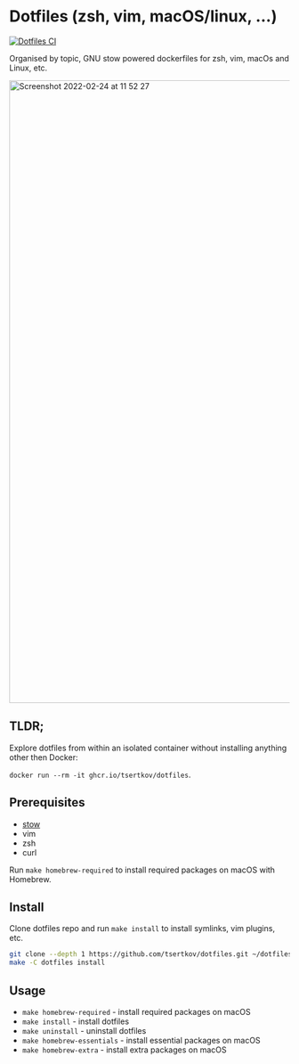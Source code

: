 # Dotfiles (zsh, vim, macOS/linux, ...)

[![Dotfiles CI](https://github.com/tsertkov/dotfiles/actions/workflows/docfiles-ci.yml/badge.svg)](https://github.com/tsertkov/dotfiles/actions/workflows/docfiles-ci.yml)

Organised by topic, GNU stow powered dockerfiles for zsh, vim, macOs and Linux, etc.

<img width="1118" alt="Screenshot 2022-02-24 at 11 52 27" src="https://user-images.githubusercontent.com/5339042/155510771-2ada6c13-2fa2-4ba6-bcaa-d88f5d4cb14c.png">

## TLDR;

Explore dotfiles from within an isolated container without installing anything other then Docker:

`docker run --rm -it ghcr.io/tsertkov/dotfiles`.

## Prerequisites

- [stow](https://www.gnu.org/software/stow/)
- vim
- zsh
- curl

Run `make homebrew-required` to install required packages on macOS with Homebrew.

## Install

Clone dotfiles repo and run `make install` to install symlinks, vim plugins, etc.

```bash
git clone --depth 1 https://github.com/tsertkov/dotfiles.git ~/dotfiles
make -C dotfiles install
```

## Usage

- `make homebrew-required` - install required packages on macOS
- `make install` - install dotfiles
- `make uninstall` - uninstall dotfiles
- `make homebrew-essentials` - install essential packages on macOS
- `make homebrew-extra` - install extra packages on macOS
